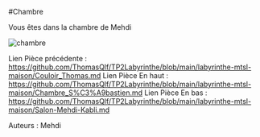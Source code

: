 #Chambre

Vous êtes dans la chambre de Mehdi

![chambre](https://user-images.githubusercontent.com/115085495/197849596-370a2265-20aa-4b5e-93c2-062b58b9fb60.png)

Lien Pièce précédente : https://github.com/ThomasQlf/TP2Labyrinthe/blob/main/labyrinthe-mtsl-maison/Couloir_Thomas.md
Lien Pièce En haut : https://github.com/ThomasQlf/TP2Labyrinthe/blob/main/labyrinthe-mtsl-maison/Chambre_S%C3%A9bastien.md
Lien Pièce En bas : https://github.com/ThomasQlf/TP2Labyrinthe/blob/main/labyrinthe-mtsl-maison/Salon-Mehdi-Kabli.md


Auteurs : Mehdi
